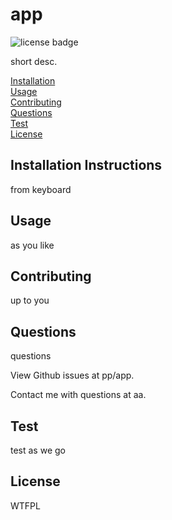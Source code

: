 # app

![license badge](https://img.shields.io/badge/License-WTFPL-blue)

short desc.

[Installation](#installation-instructions)  
[Usage](#usage)  
[Contributing](#contributing)  
[Questions](#questions)  
[Test](#test)    
[License](#license)  

## Installation Instructions

from keyboard

## Usage 

as you like

## Contributing 

up to you

## Questions

questions

View Github issues at pp/app.

Contact me with questions at aa.

## Test

test as we go

## License

WTFPL

